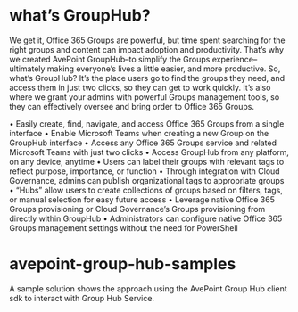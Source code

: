 

# what’s GroupHub?  
We get it, Office 365 Groups are powerful, but time spent searching for the right groups and content can impact adoption
and productivity. That’s why we created AvePoint GroupHub–to simplify the Groups experience–ultimately making everyone’s
lives a little easier, and more productive.
So, what’s GroupHub? It’s the place users go to find the groups they need, and access them in just two clicks, so they can
get to work quickly. It’s also where we grant your admins with powerful Groups management tools, so they can effectively
oversee and bring order to Office 365 Groups.

• Easily create, find, navigate, and access Office 365 Groups from a single interface
• Enable Microsoft Teams when creating a new Group on the GroupHub interface
• Access any Office 365 Groups service and related Microsoft Teams with just two clicks
• Access GroupHub from any platform, on any device, anytime
• Users can label their groups with relevant tags to reflect purpose, importance, or function
• Through integration with Cloud Governance, admins can publish organizational tags to appropriate groups
• “Hubs” allow users to create collections of groups based on filters, tags, or manual selection for easy future access
• Leverage native Office 365 Groups provisioning or Cloud Governance’s Groups provisioning from directly within GroupHub
• Administrators can configure native Office 365 Groups management settings without the need for PowerShell

# avepoint-group-hub-samples
A sample solution shows the approach using the AvePoint Group Hub client sdk to interact with Group Hub Service.
